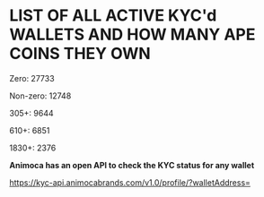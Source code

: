 # LIST OF ALL ACTIVE KYC'd WALLETS AND HOW MANY APE COINS THEY OWN

Zero: 27733

Non-zero: 12748

305+: 9644

610+: 6851

1830+: 2376

**Animoca has an open API to check the KYC status for any wallet**

https://kyc-api.animocabrands.com/v1.0/profile/?walletAddress=